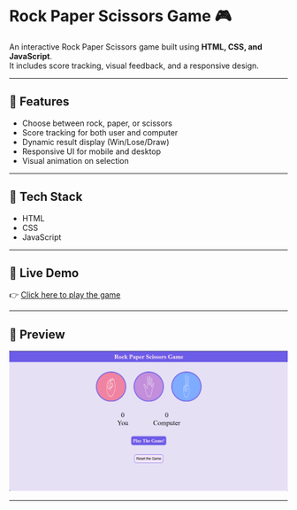 # Rock Paper Scissors Game 🎮

An interactive Rock Paper Scissors game built using **HTML, CSS, and JavaScript**.  
It includes score tracking, visual feedback, and a responsive design.

---

## 🌟 Features
- Choose between rock, paper, or scissors
- Score tracking for both user and computer
- Dynamic result display (Win/Lose/Draw)
- Responsive UI for mobile and desktop
- Visual animation on selection

---

## 🧠 Tech Stack
- HTML
- CSS
- JavaScript

---

## 🚀 Live Demo
👉 [Click here to play the game](https://nash-09.github.io/Rock-Paper-Scissors-Game/)

---

## 📸 Preview


![Game Screenshot](https://github.com/nash-09/Rock-Paper-Scissors-Game/blob/main/Screenshot%20(6).png)

---
